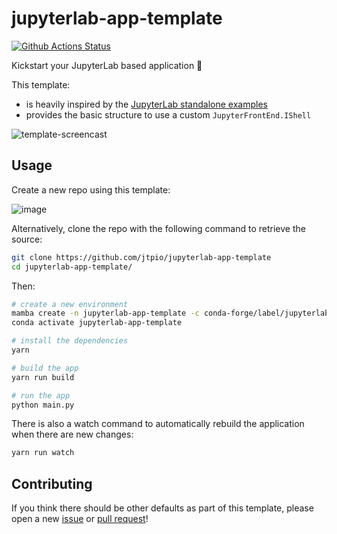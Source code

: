 # jupyterlab-app-template

[![Github Actions Status](https://github.com/jtpio/jupyterlab-app-template/workflows/Build/badge.svg)](https://github.com/jtpio/jupyterlab-app-template/actions)

Kickstart your JupyterLab based application 🚀

This template:

- is heavily inspired by the [JupyterLab standalone examples](https://github.com/jupyterlab/jupyterlab/tree/master/examples)
- provides the basic structure to use a custom `JupyterFrontEnd.IShell`

![template-screencast](https://user-images.githubusercontent.com/591645/100391887-307f9680-3035-11eb-97ee-c368b14c5f00.gif)

## Usage

Create a new repo using this template:

![image](https://user-images.githubusercontent.com/591645/100390502-e2689400-3030-11eb-8558-c450d7976858.png)

Alternatively, clone the repo with the following command to retrieve the source:

```bash
git clone https://github.com/jtpio/jupyterlab-app-template
cd jupyterlab-app-template/
```

Then:

```bash
# create a new environment
mamba create -n jupyterlab-app-template -c conda-forge/label/jupyterlab_server_rc -c conda-forge nodejs yarn python jupyterlab_server=2 -y
conda activate jupyterlab-app-template

# install the dependencies
yarn

# build the app
yarn run build

# run the app
python main.py
```

There is also a watch command to automatically rebuild the application when there are new changes:

```bash
yarn run watch
```

## Contributing

If you think there should be other defaults as part of this template, please open a new [issue](https://github.com/jtpio/jupyterlab-app-template/issues) or [pull request](https://github.com/jtpio/jupyterlab-app-template/pulls)!
